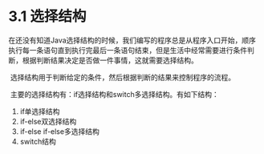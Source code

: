 # 3.1 选择结构

​    在还没有知道Java选择结构的时候，我们编写的程序总是从程序入口开始，顺序执行每一条语句直到执行完最后一条语句结束，但是生活中经常需要进行条件判断，根据判断结果决定是否做一件事情，这就需要选择结构。

​    选择结构用于判断给定的条件，然后根据判断的结果来控制程序的流程。

​    主要的选择结构有：if选择结构和switch多选择结构。有如下结构：

1.  if单选择结构
2.  if-else双选择结构
3.  if-else if-else多选择结构
4.  switch结构